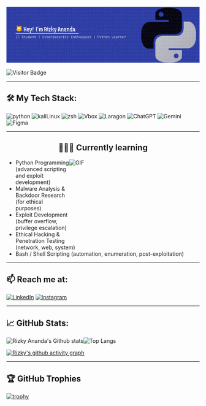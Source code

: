 
![Rizky ananda](img/Figma_basics%20(1).png)

![Visitor Badge](https://komarev.com/ghpvc/?username=rizkyannd&style=for-the-badge)

---
## 🛠️ My Tech Stack:
![python](https://img.shields.io/badge/Python-FFD43B?style=for-the-badge&logo=python&logoColor=blue) ![kaliLinux](https://img.shields.io/badge/Kali_Linux-557C94?style=for-the-badge&logo=kali-linux&logoColor=white) ![zsh](https://img.shields.io/badge/Zsh-F15A24?style=for-the-badge&logo=Zsh&logoColor=white) ![Vbox](https://img.shields.io/badge/VirtualBox-21416b?style=for-the-badge&logo=VirtualBox&logoColor=white) ![Laragon](https://img.shields.io/badge/Laragon-0E83CD?style=for-the-badge&logo=Laragon&logoColor=white) ![ChatGPT](https://img.shields.io/badge/ChatGPT-74aa9c?style=for-the-badge&logo=openai&logoColor=white) ![Gemini](https://img.shields.io/badge/Google%20Gemini-8E75B2?style=for-the-badge&logo=googlegemini&logoColor=white) ![Figma](https://img.shields.io/badge/Figma-F24E1E?style=for-the-badge&logo=figma&logoColor=white)




---
<h2 align="center">🧑🏻‍💻 Currently learning</h2>

<img align="right" height="220" width="340" alt="GIF" src="https://gifdb.com/images/high/animaniacs-system-engineer-7gkf7qabxm62lj47.webp"/>


- Python Programming (advanced scripting and exploit development)
- Malware Analysis & Backdoor Research (for ethical purposes)
- Exploit Development (buffer overflow, privilege escalation)
- Ethical Hacking & Penetration Testing (network, web, system)
- Bash / Shell Scripting (automation, enumeration, post-exploitation)



---
## 📫 Reach me at:
[![LinkedIn](https://img.shields.io/badge/LinkedIn-0077B5?style=for-the-badge&logo=linkedin&logoColor=white)](https://www.linkedin.com/in/rizky-ananda-b1bb07342/) [![Instagram](https://img.shields.io/badge/Instagram-E4405F?style=for-the-badge&logo=instagram&logoColor=white)](https://www.instagram.com/kyrizky.a/)

---
## 📈 GitHub Stats:
![Rizky Ananda's Github stats](https://github-readme-stats.vercel.app/api?username=rizkyannd&show_icons=true&theme=radical)![Top Langs](https://github-readme-stats.vercel.app/api/top-langs/?username=rizkyannd&theme=radical&layout=compact)


[![Rizky's github activity graph](https://github-readme-activity-graph.vercel.app/graph?username=rizkyannd&theme=radical)](https://github.com/ashutosh00710/github-readme-activity-graph)

---
## 🏆 GitHub Trophies
[![trophy](https://github-profile-trophy.vercel.app/?username=rizkyannd&theme=radical)](https://github.com/ryo-ma/github-profile-trophy)



